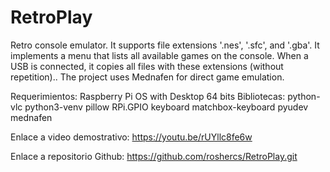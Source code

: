 # RetroPlay
Retro console emulator. It supports file extensions '.nes', '.sfc', and '.gba'. It implements a menu that lists all available games on the console. When a USB is connected, it copies all files with these extensions (without repetition).. The project uses Mednafen for direct game emulation.

Requerimientos:
Raspberry Pi OS with Desktop 64 bits
Bibliotecas: 
python-vlc
python3-venv
pillow 
RPi.GPIO
keyboard
matchbox-keyboard
pyudev
mednafen


Enlace a video demostrativo: https://youtu.be/rUYllc8fe6w

Enlace a repositorio Github: https://github.com/roshercs/RetroPlay.git
